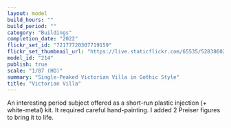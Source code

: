 ```yaml
---
layout: model
build_hours: ""
build_period: ""
category: "Buildings"
completion_date: "2022"
flickr_set_id: "72177720307719159"
flickr_set_thumbnail_url: "https://live.staticflickr.com/65535/52838602475_a59c1b0b52_m.jpg"
model_id: "214"
publish: true
scale: "1/87 (HO)"
summary: "Single-Peaked Victorian Villa in Gothic Style"
title: "Victorian Villa"
---
```


An interesting period subject offered as a short-run plastic injection (+ white-metal) kit. It required careful hand-painting. I added 2 Preiser figures to bring it to life.
